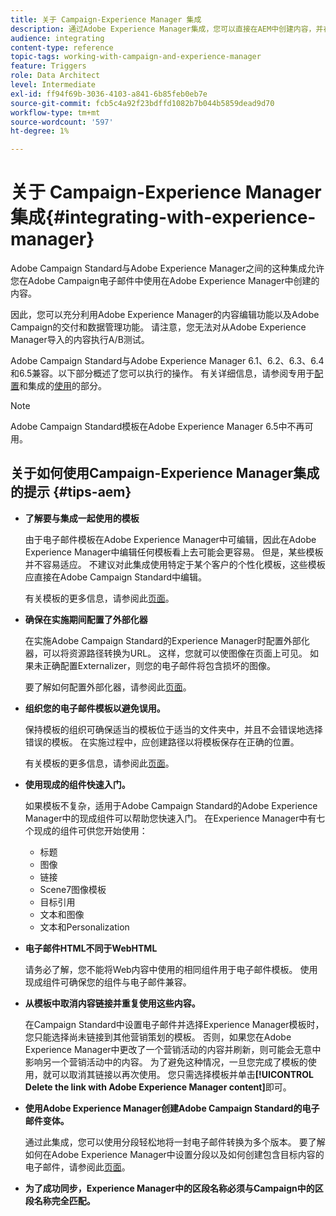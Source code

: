 ```yaml
---
title: 关于 Campaign-Experience Manager 集成
description: 通过Adobe Experience Manager集成，您可以直接在AEM中创建内容，并在以后的Adobe Campaign中使用它。
audience: integrating
content-type: reference
topic-tags: working-with-campaign-and-experience-manager
feature: Triggers
role: Data Architect
level: Intermediate
exl-id: ff94f69b-3036-4103-a841-6b85feb0eb7e
source-git-commit: fcb5c4a92f23bdffd1082b7b044b5859dead9d70
workflow-type: tm+mt
source-wordcount: '597'
ht-degree: 1%

---
```


# 关于 Campaign-Experience Manager 集成{#integrating-with-experience-manager}

Adobe Campaign Standard与Adobe Experience Manager之间的这种集成允许您在Adobe Campaign电子邮件中使用在Adobe Experience Manager中创建的内容。

因此，您可以充分利用Adobe Experience Manager的内容编辑功能以及Adobe Campaign的交付和数据管理功能。 请注意，您无法对从Adobe Experience Manager导入的内容执行A/B测试。

Adobe Campaign Standard与Adobe Experience Manager 6.1、6.2、6.3、6.4和6.5兼容。以下部分概述了您可以执行的操作。 有关详细信息，请参阅专用于[配置](https://experienceleague.adobe.com/docs/experience-manager-65/administering/integration/campaignstandard.html?lang=zh-Hans)和集成的[使用](https://experienceleague.adobe.com/docs/experience-manager-65/authoring/aem-adobe-campaign/campaign.html?lang=zh-Hans)的部分。

>[!NOTE]
>
> Adobe Campaign Standard模板在Adobe Experience Manager 6.5中不再可用。

## 关于如何使用Campaign-Experience Manager集成的提示 {#tips-aem}

* **了解要与集成一起使用的模板**

  由于电子邮件模板在Adobe Experience Manager中可编辑，因此在Adobe Experience Manager中编辑任何模板看上去可能会更容易。 但是，某些模板并不容易适应。 不建议对此集成使用特定于某个客户的个性化模板，这些模板应直接在Adobe Campaign Standard中编辑。

  有关模板的更多信息，请参阅此[页面](https://experienceleague.adobe.com/docs/experience-manager-65/developing/platform/templates/templates.html?lang=zh-Hans)。

* **确保在实施期间配置了外部化器**

  在实施Adobe Campaign Standard的Experience Manager时配置外部化器，可以将资源路径转换为URL。 这样，您就可以使图像在页面上可见。 如果未正确配置Externalizer，则您的电子邮件将包含损坏的图像。

  要了解如何配置外部化器，请参阅此[页面](https://experienceleague.adobe.com/docs/experience-manager-65/developing/platform/externalizer.html?lang=zh-Hans)。

* **组织您的电子邮件模板以避免误用。**

  保持模板的组织可确保适当的模板位于适当的文件夹中，并且不会错误地选择错误的模板。 在实施过程中，应创建路径以将模板保存在正确的位置。

  有关模板的更多信息，请参阅此[页面](https://experienceleague.adobe.com/docs/experience-manager-65/developing/platform/templates/templates.html?lang=zh-Hans#template-availability)。

* **使用现成的组件快速入门。**

  如果模板不复杂，适用于Adobe Campaign Standard的Adobe Experience Manager中的现成组件可以帮助您快速入门。
在Experience Manager中有七个现成的组件可供您开始使用：

   * 标题
   * 图像
   * 链接
   * Scene7图像模板
   * 目标引用
   * 文本和图像
   * 文本和Personalization

* **电子邮件HTML不同于WebHTML**

  请务必了解，您不能将Web内容中使用的相同组件用于电子邮件模板。 使用现成组件可确保您的组件与电子邮件兼容。

* **从模板中取消内容链接并重复使用这些内容。**

  在Campaign Standard中设置电子邮件并选择Experience Manager模板时，您只能选择尚未链接到其他营销策划的模板。 否则，如果您在Adobe Experience Manager中更改了一个营销活动的内容并刷新，则可能会无意中影响另一个营销活动中的内容。
为了避免这种情况，一旦您完成了模板的使用，就可以取消其链接以再次使用。 您只需选择模板并单击&#x200B;**[!UICONTROL Delete the link with Adobe Experience Manager content]**&#x200B;即可。

* **使用Adobe Experience Manager创建Adobe Campaign Standard的电子邮件变体。**

  通过此集成，您可以使用分段轻松地将一封电子邮件转换为多个版本。
要了解如何在Adobe Experience Manager中设置分段以及如何创建包含目标内容的电子邮件，请参阅此[页面](https://experienceleague.adobe.com/docs/experience-manager-65/authoring/aem-adobe-campaign/target-adobe-campaign.html?lang=zh-Hans#setting-up-segmentation-in-aem)。

* **为了成功同步，Experience Manager中的区段名称必须与Campaign中的区段名称完全匹配。**
